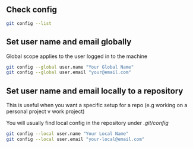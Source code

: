 ## Check config
```bash
git config --list
```
## Set user name and email globally
Global scope applies to the user logged in to the machine
```bash
git config --global user.name "Your Global Name"
git config --global user.email "your@email.com"
```
## Set user name and email locally to a repository
This is useful when you want a specific setup for a repo (e.g working on a personal project v work project)

You will usually find local config in the repository under _.git/config_
```bash
git config --local user.name "Your Local Name"
git config --local user.email "your-local@email.com"
```